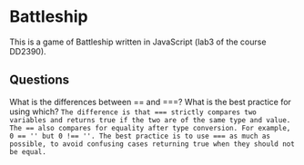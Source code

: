 # Battleship
This is a game of Battleship written in JavaScript (lab3 of the course DD2390).

## Questions

What is the differences between == and ===? What is the best practice for using which?
```The difference is that === strictly compares two variables and returns true if the two are of the same type and value. The == also compares for equality after type conversion. For example, 0 == '' but 0 !== ''. The best practice is to use === as much as possible, to avoid confusing cases returning true when they should not be equal.```

